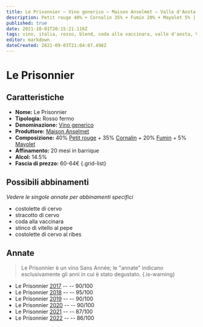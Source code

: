 ```yaml
---
title: Le Prisonnier – Vino generico – Maison Anselmet – Valle d'Aosta (IT) – 60-64€ – 3★-5★
description: Petit rouge 40% + Cornalin 35% + Fumin 20% + Mayolet 5% | Costolette di cervo – Stracotto di cervo – Coda alla vaccinara – Stinco di vitello al pepe – Costolette di cervo al ribes
published: true
date: 2021-10-01T20:15:21.116Z
tags: vino, italia, rosso, blend, coda alla vaccinara, valle d'aosta, Valutazioni | 5 stelle, petit rouge, cornalin, fumin, mayolet, costolette di cervo, stracotto di cervo, stinco di vitello al pepe, costolette di cervo al ribes, Prezzi | 60-64€ 
editor: markdown
dateCreated: 2021-09-03T21:04:07.498Z
---
```


# Le Prisonnier

## Caratteristiche
- **Nome:** Le Prisonnier
- **Tipologia:** Rosso fermo
- **Denominazione:** [Vino generico](/denominazioni/Italia/Vino-Generico)
- **Produttore:** [Maison Anselmet](/produttori/Italia/Valle-d-Aosta/Maison-Anselmet) 
- **Composizione:** 40% [Petit rouge](/vitigni/Italia/bacca-nera/petit-rouge) + 35% [Cornalin](/vitigni/Italia/bacca-nera/cornalin) + 20% [Fumin](/vitigni/Italia/bacca-nera/fumin) + 5% [Mayolet](/vitigni/Italia/bacca-nera/mayolet) 
- **Affinamento:** 20 mesi in barrique
- **Alcol:** 14.5%
- **Fascia di prezzo:** 60-64€
{.grid-list}




## Possibili abbinamenti
*Vedere le singole annate per abbinamenti specifici*

- costolette di cervo
- stracotto di cervo
- coda alla vaccinara
- stinco di vitello al pepe
- costolette di cervo al ribes

## Annate
> Le Prisonnier è un vino Sans Année; le "annate" indicano esclusivamente gli anni in cui è stato degustato.
{.is-warning}

- Le Prisonnier [2017](vini/Italia/Valle-d-Aosta/La-Crotta-di-Vegneron/Prieure/2017) -- <span class="star-4"></span> -- 90/100
- Le Prisonnier [2018](vini/Italia/Valle-d-Aosta/La-Crotta-di-Vegneron/Prieure/2018) -- <span class="star-5"></span> -- 95/100
- Le Prisonnier [2019](vini/Italia/Valle-d-Aosta/La-Crotta-di-Vegneron/Prieure/2019) -- <span class="star-4"></span> -- 90/100
- Le Prisonnier [2020](vini/Italia/Valle-d-Aosta/La-Crotta-di-Vegneron/Prieure/2020) -- <span class="star-4"></span> -- 90/100
- Le Prisonnier [2021](vini/Italia/Valle-d-Aosta/La-Crotta-di-Vegneron/Prieure/2021) -- <span class="star-3"></span> -- 87/100
- Le Prisonnier [2022](vini/Italia/Valle-d-Aosta/La-Crotta-di-Vegneron/Prieure/2022) -- <span class="star-3"></span> -- 86/100
